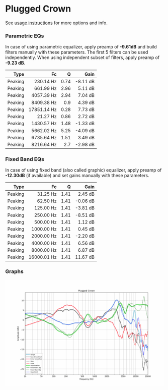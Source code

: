 # Plugged Crown
See [usage instructions](https://github.com/jaakkopasanen/AutoEq#usage) for more options and info.

### Parametric EQs
In case of using parametric equalizer, apply preamp of **-9.61dB** and build filters manually
with these parameters. The first 5 filters can be used independently.
When using independent subset of filters, apply preamp of **-9.23 dB**.

| Type    | Fc          |    Q | Gain     |
|--------:|------------:|-----:|---------:|
| Peaking | 230.14 Hz   | 0.74 | -8.11 dB |
| Peaking | 661.99 Hz   | 2.96 | 5.11 dB  |
| Peaking | 4057.39 Hz  | 2.94 | 7.04 dB  |
| Peaking | 8409.38 Hz  | 0.9  | 4.39 dB  |
| Peaking | 17851.14 Hz | 0.28 | 7.73 dB  |
| Peaking | 21.27 Hz    | 0.86 | 2.72 dB  |
| Peaking | 1430.57 Hz  | 1.48 | -1.33 dB |
| Peaking | 5662.02 Hz  | 5.25 | -4.09 dB |
| Peaking | 6735.64 Hz  | 1.51 | 3.49 dB  |
| Peaking | 8216.64 Hz  | 2.7  | -2.98 dB |

### Fixed Band EQs
In case of using fixed band (also called graphic) equalizer, apply preamp of **-12.30dB**
(if available) and set gains manually with these parameters.

| Type    | Fc          |    Q | Gain     |
|--------:|------------:|-----:|---------:|
| Peaking | 31.25 Hz    | 1.41 | 2.45 dB  |
| Peaking | 62.50 Hz    | 1.41 | -0.06 dB |
| Peaking | 125.00 Hz   | 1.41 | -3.81 dB |
| Peaking | 250.00 Hz   | 1.41 | -8.51 dB |
| Peaking | 500.00 Hz   | 1.41 | 1.12 dB  |
| Peaking | 1000.00 Hz  | 1.41 | 0.45 dB  |
| Peaking | 2000.00 Hz  | 1.41 | -2.20 dB |
| Peaking | 4000.00 Hz  | 1.41 | 6.56 dB  |
| Peaking | 8000.00 Hz  | 1.41 | 6.87 dB  |
| Peaking | 16000.01 Hz | 1.41 | 11.67 dB |

### Graphs
![](./Plugged%20Crown.png)
